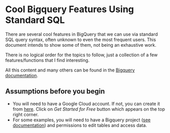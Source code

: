 # Cool Bigquery Features Using Standard SQL
There are several cool features in BigQuery that we can use via standard SQL query syntax, often unknown to even the most frequent users. This document intends to show some of them, not being an exhaustive work.

There is no logical order for the topics to follow, just a collection of a few features/functions that I find interesting.

All this content and many others can be found in the [Bigquery documentation](https://cloud.google.com/bigquery/docs/reference).

## Assumptions before you begin
* You will need to have a Google Cloud account. If not, you can create it from [here](https://cloud.google.com/free). Click on *Get Started for Free* button which appears on the top right corner.
* For some examples, you will need to have a Bigquery project ([see documentation](https://cloud.google.com/resource-manager/docs/creating-managing-projects)) and permissions to edit tables and access data.
